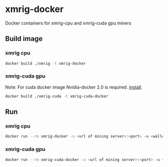 # xmrig-docker
Docker containers for xmrig-cpu and xmrig-cuda gpu miners

## Build image
### xmrig cpu
``` bash
docker build ./xmrig -t xmrig-docker
```

### xmrig-cuda gpu
Note: For cuda docker image Nvidia-docker 2.0 is required. [install](https://docs.nvidia.com/datacenter/cloud-native/container-toolkit/install-guide.html).
``` bash
docker build ./xmrig-cuda -t xmrig-cuda-docker
```

## Run
### xmrig cpu
``` bash
docker run --rm xmrig-docker -o <url of mining server>:<port> -u <wallet address> -p <device name>
```

### xmrig-cuda gpu
``` bash
docker run --rm xmrig-cuda-docker -o <url of mining server>:<port> -u <wallet address> -p <device name> --cuda
```
